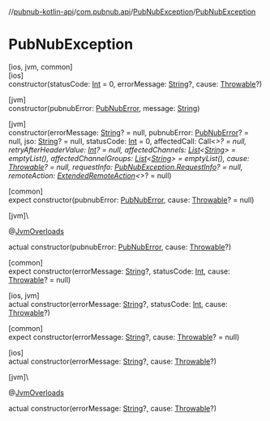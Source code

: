 //[pubnub-kotlin-api](../../../index.md)/[com.pubnub.api](../index.md)/[PubNubException](index.md)/[PubNubException](-pub-nub-exception.md)

# PubNubException

[ios, jvm, common]\
[ios]\
constructor(statusCode: [Int](https://kotlinlang.org/api/latest/jvm/stdlib/kotlin/-int/index.html) = 0, errorMessage: [String](https://kotlinlang.org/api/latest/jvm/stdlib/kotlin/-string/index.html)?, cause: [Throwable](https://kotlinlang.org/api/latest/jvm/stdlib/kotlin/-throwable/index.html)?)

[jvm]\
constructor(pubnubError: [PubNubError](../-pub-nub-error/index.md), message: [String](https://kotlinlang.org/api/latest/jvm/stdlib/kotlin/-string/index.html))

[jvm]\
constructor(errorMessage: [String](https://kotlinlang.org/api/latest/jvm/stdlib/kotlin/-string/index.html)? = null, pubnubError: [PubNubError](../-pub-nub-error/index.md)? = null, jso: [String](https://kotlinlang.org/api/latest/jvm/stdlib/kotlin/-string/index.html)? = null, statusCode: [Int](https://kotlinlang.org/api/latest/jvm/stdlib/kotlin/-int/index.html) = 0, affectedCall: Call&lt;*&gt;? = null, retryAfterHeaderValue: [Int](https://kotlinlang.org/api/latest/jvm/stdlib/kotlin/-int/index.html)? = null, affectedChannels: [List](https://kotlinlang.org/api/latest/jvm/stdlib/kotlin.collections/-list/index.html)&lt;[String](https://kotlinlang.org/api/latest/jvm/stdlib/kotlin/-string/index.html)&gt; = emptyList(), affectedChannelGroups: [List](https://kotlinlang.org/api/latest/jvm/stdlib/kotlin.collections/-list/index.html)&lt;[String](https://kotlinlang.org/api/latest/jvm/stdlib/kotlin/-string/index.html)&gt; = emptyList(), cause: [Throwable](https://kotlinlang.org/api/latest/jvm/stdlib/kotlin/-throwable/index.html)? = null, requestInfo: [PubNubException.RequestInfo](-request-info/index.md)? = null, remoteAction: [ExtendedRemoteAction](../../com.pubnub.api.endpoints.remoteaction/-extended-remote-action/index.md)&lt;*&gt;? = null)

[common]\
expect constructor(pubnubError: [PubNubError](../-pub-nub-error/index.md), cause: [Throwable](https://kotlinlang.org/api/latest/jvm/stdlib/kotlin/-throwable/index.html)? = null)

[jvm]\

@[JvmOverloads](https://kotlinlang.org/api/latest/jvm/stdlib/kotlin.jvm/-jvm-overloads/index.html)

actual constructor(pubnubError: [PubNubError](../-pub-nub-error/index.md), cause: [Throwable](https://kotlinlang.org/api/latest/jvm/stdlib/kotlin/-throwable/index.html)?)

[common]\
expect constructor(errorMessage: [String](https://kotlinlang.org/api/latest/jvm/stdlib/kotlin/-string/index.html)?, statusCode: [Int](https://kotlinlang.org/api/latest/jvm/stdlib/kotlin/-int/index.html), cause: [Throwable](https://kotlinlang.org/api/latest/jvm/stdlib/kotlin/-throwable/index.html)? = null)

[ios, jvm]\
actual constructor(errorMessage: [String](https://kotlinlang.org/api/latest/jvm/stdlib/kotlin/-string/index.html)?, statusCode: [Int](https://kotlinlang.org/api/latest/jvm/stdlib/kotlin/-int/index.html), cause: [Throwable](https://kotlinlang.org/api/latest/jvm/stdlib/kotlin/-throwable/index.html)?)

[common]\
expect constructor(errorMessage: [String](https://kotlinlang.org/api/latest/jvm/stdlib/kotlin/-string/index.html)?, cause: [Throwable](https://kotlinlang.org/api/latest/jvm/stdlib/kotlin/-throwable/index.html)? = null)

[ios]\
actual constructor(errorMessage: [String](https://kotlinlang.org/api/latest/jvm/stdlib/kotlin/-string/index.html)?, cause: [Throwable](https://kotlinlang.org/api/latest/jvm/stdlib/kotlin/-throwable/index.html)?)

[jvm]\

@[JvmOverloads](https://kotlinlang.org/api/latest/jvm/stdlib/kotlin.jvm/-jvm-overloads/index.html)

actual constructor(errorMessage: [String](https://kotlinlang.org/api/latest/jvm/stdlib/kotlin/-string/index.html)?, cause: [Throwable](https://kotlinlang.org/api/latest/jvm/stdlib/kotlin/-throwable/index.html)?)

